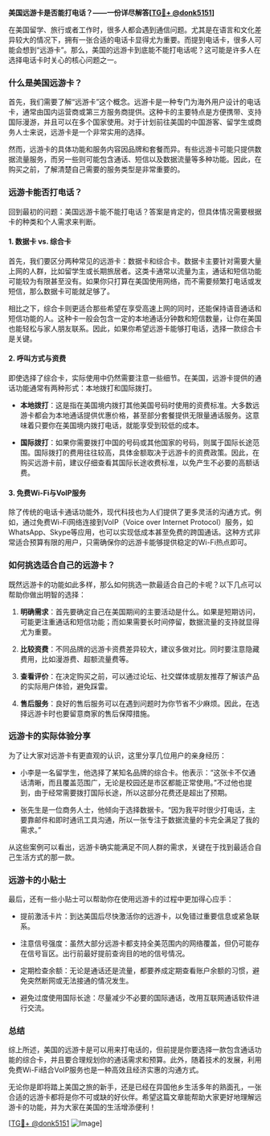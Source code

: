 **美国远游卡是否能打电话？——一份详尽解答[[TG💪+ @donk5151](https://t.me/s/donk5151)]**

在美国留学、旅行或者工作时，很多人都会遇到通信问题。尤其是在语言和文化差异较大的情况下，拥有一张合适的电话卡显得尤为重要。而提到电话卡，很多人可能会想到“远游卡”。那么，美国的远游卡到底能不能打电话呢？这可能是许多人在选择电话卡时关心的核心问题之一。

### **什么是美国远游卡？**

首先，我们需要了解“远游卡”这个概念。远游卡是一种专门为海外用户设计的电话卡，通常由国内运营商或第三方服务商提供。这种卡的主要特点是方便携带、支持国际漫游，并且可以在多个国家使用。对于计划前往美国的中国游客、留学生或商务人士来说，远游卡是一个非常实用的选择。

然而，远游卡的具体功能和服务内容因品牌和套餐而异。有些远游卡可能只提供数据流量服务，而另一些则可能包含通话、短信以及数据流量等多种功能。因此，在购买之前，了解清楚自己需要的服务类型是非常重要的。

### **远游卡能否打电话？**

回到最初的问题：美国远游卡能不能打电话？答案是肯定的，但具体情况需要根据卡的种类和个人需求来判断。

#### **1. 数据卡 vs. 综合卡**

首先，我们要区分两种常见的远游卡：数据卡和综合卡。数据卡主要针对需要大量上网的人群，比如留学生或长期旅居者。这类卡通常以流量为主，通话和短信功能可能较为有限甚至没有。如果你只打算在美国使用网络，而不需要频繁打电话或发短信，那么数据卡可能就足够了。

相比之下，综合卡则更适合那些希望在享受高速上网的同时，还能保持语音通话和短信功能的人。这种卡一般会包含一定的本地通话分钟数和短信数量，让你在美国也能轻松与家人朋友联系。因此，如果你希望远游卡能够打电话，选择一款综合卡是关键。

#### **2. 呼叫方式与资费**

即使选择了综合卡，实际使用中仍然需要注意一些细节。在美国，远游卡提供的通话功能通常有两种形式：本地拨打和国际拨打。

- **本地拨打**：这是指在美国境内拨打其他美国号码时使用的资费标准。大多数远游卡都会为本地通话提供优惠价格，甚至部分套餐提供无限量通话服务。这意味着只要你在美国境内拨打电话，就能享受到较低的成本。
  
- **国际拨打**：如果你需要拨打中国的号码或其他国家的号码，则属于国际长途范围。国际拨打的费用往往较高，具体金额取决于远游卡的资费政策。因此，在购买远游卡前，建议仔细查看其国际长途收费标准，以免产生不必要的高额话费。

#### **3. 免费Wi-Fi与VoIP服务**

除了传统的电话卡通话功能外，现代科技也为人们提供了更多灵活的沟通方式。例如，通过免费Wi-Fi网络连接到VoIP（Voice over Internet Protocol）服务，如WhatsApp、Skype等应用，也可以实现低成本甚至免费的跨国通话。这种方式非常适合预算有限的用户，只需确保你的远游卡能够提供稳定的Wi-Fi热点即可。

### **如何挑选适合自己的远游卡？**

既然远游卡的功能如此多样，那么如何挑选一款最适合自己的卡呢？以下几点可以帮助你做出明智的选择：

1. **明确需求**：首先要确定自己在美国期间的主要活动是什么。如果是短期访问，可能更注重通话和短信功能；而如果需要长时间停留，数据流量的支持就显得尤为重要。

2. **比较资费**：不同品牌的远游卡资费差异较大，建议多做对比。同时要注意隐藏费用，比如漫游费、超额流量费等。

3. **查看评价**：在决定购买之前，可以通过论坛、社交媒体或朋友推荐了解该产品的实际用户体验，避免踩雷。

4. **售后服务**：良好的售后服务可以在遇到问题时为你节省不少麻烦。因此，在选择远游卡时也要留意商家的售后保障措施。

### **远游卡的实际体验分享**

为了让大家对远游卡有更直观的认识，这里分享几位用户的亲身经历：

- 小李是一名留学生，他选择了某知名品牌的综合卡。他表示：“这张卡不仅通话清晰，而且覆盖范围广，无论是校园还是市区都能正常使用。”不过他也提到，由于经常需要拨打国际长途，所以这部分花费还是超出了预期。

- 张先生是一位商务人士，他倾向于选择数据卡。“因为我平时很少打电话，主要靠邮件和即时通讯工具沟通，所以一张专注于数据流量的卡完全满足了我的需求。”

从这些案例可以看出，远游卡确实能满足不同人群的需求，关键在于找到最适合自己生活方式的那一款。

### **远游卡的小贴士**

最后，还有一些小贴士可以帮助你在使用远游卡的过程中更加得心应手：

- 提前激活卡片：到达美国后尽快激活你的远游卡，以免错过重要信息或紧急联系。

- 注意信号强度：虽然大部分远游卡都支持全美范围内的网络覆盖，但仍可能存在信号盲区。出行前最好提前查询目的地的信号情况。

- 定期检查余额：无论是通话还是流量，都要养成定期查看账户余额的习惯，避免突然断网或无法接通的情况发生。

- 避免过度使用国际长途：尽量减少不必要的国际通话，改用互联网通话软件进行交流。

### **总结**

综上所述，美国的远游卡是可以用来打电话的，但前提是你要选择一款包含通话功能的综合卡，并且要合理规划你的通话需求和预算。此外，随着技术的发展，利用免费Wi-Fi结合VoIP服务也是一种高效且经济实惠的沟通方式。

无论你是即将踏上美国之旅的新手，还是已经在异国他乡生活多年的熟面孔，一张合适的远游卡都将是你不可或缺的好伙伴。希望这篇文章能帮助大家更好地理解远游卡的功能，并为大家在美国的生活增添便利！

[[TG💪+ @donk5151](https://t.me/s/donk5151) ![Image](https://i.postimg.cc/rwNCRYN7/Snipaste-2025-04-30-17-27-05.png)]
